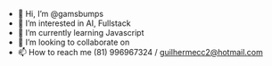 - 👋 Hi, I’m @gamsbumps
- 👀 I’m interested in AI, Fullstack
- 🌱 I’m currently learning Javascript
- 💞️ I’m looking to collaborate on 
- 📫 How to reach me (81) 996967324 / guilhermecc2@hotmail.com

<!---
gamsbumps/gamsbumps is a ✨ special ✨ repository because its `README.md` (this file) appears on your GitHub profile.
You can click the Preview link to take a look at your changes.
--->
